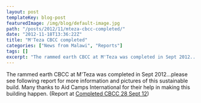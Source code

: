 ```yaml
---
layout: post
templateKey: blog-post
featuredImage: /img/blog/default-image.jpg
path: "/posts/2012/11/mteza-cbcc-completed/"
date: "2012-11-18T13:36:22Z"
title: "M'Teza CBCC completed"
categories: ["News from Malawi", "Reports"]
tags: []
excerpt: "The rammed earth CBCC at M'Teza was completed in Sept 2012...please see following report for more i..."
---
```


The rammed earth CBCC at M'Teza was completed in Sept 2012...please see following report for more information and pictures of this sustainable build. Many thanks to Aid Camps International for their help in making this building happen. (Report at [Completed CBCC 28 Sept 12](https://www.africanvision.org.uk/africa-vision-news/wp-content/uploads/2012/11/completed-CBCC-28.09.12.docx))